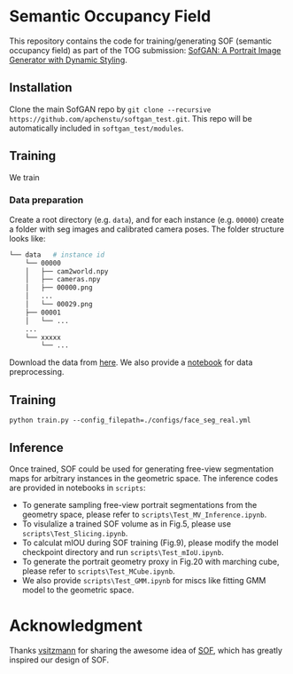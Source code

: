 # Semantic Occupancy Field

This repository contains the code for training/generating SOF (semantic occupancy field) as part of the TOG submission: [SofGAN: A Portrait Image Generator with Dynamic Styling](https://arxiv.org/abs/2007.03780).

## Installation
Clone the main SofGAN repo by `git clone --recursive https://github.com/apchenstu/softgan_test.git`. This repo will be automatically included in `softgan_test/modules`.

## Training
We train 
### Data preparation

Create a root directory (e.g. `data`), and for each instance (e.g. `00000`) create a folder with seg images and calibrated camera poses. The folder structure looks like:

```bash
└── data   # instance id
    └── 00000
    │   ├── cam2world.npy
    │   ├── cameras.npy
    │   ├── 00000.png
    │   ...
    │   └── 00029.png
    ├── 00001
    │   └── ...
    ...
    └── xxxxx
        └── ...
```

Download the data from [here](). We also provide a [notebook](https://github.com/walnut-REE/sof/blob/main/scripts/DataPreprocess.ipynb) for data preprocessing.

## Training
```
python train.py --config_filepath=./configs/face_seg_real.yml 
```

## Inference
Once trained, SOF could be used for generating free-view segmentation maps for arbitrary instances in the geometric space. The inference codes are provided in notebooks in `scripts`:
* To generate sampling free-view portrait segmentations from the geometry space, please refer to `scripts\Test_MV_Inference.ipynb`.
* To visulalize a trained SOF volume as in Fig.5, please use `scripts\Test_Slicing.ipynb`.
* To calculat mIOU during SOF training (Fig.9), please modify the model checkpoint directory and run `scripts\Test_mIoU.ipynb`.
* To generate the portrait geometry proxy in Fig.20 with marching cube, please refer to `scripts\Test_MCube.ipynb`.
* We also provide `scripts\Test_GMM.ipynb` for miscs like fitting GMM model to the geometric space.

# Acknowledgment
Thanks [vsitzmann](https://github.com/vsitzmann) for sharing the awesome idea of [SOF](https://github.com/vsitzmann/scene-representation-networks.git), which has greatly inspired our design of SOF.